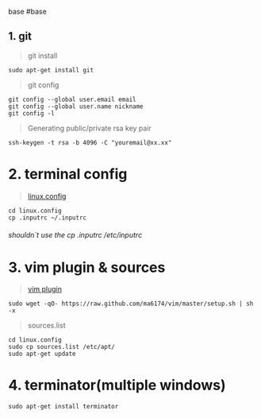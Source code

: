 base
#base

## 1. git
>git install
```
sudo apt-get install git
```
>git config
```
git config --global user.email email
git config --global user.name nickname
git config -l
```
>Generating public/private rsa key pair
```
ssh-keygen -t rsa -b 4096 -C "youremail@xx.xx"
```

# 2. terminal config
>[linux.config](https://github.com/wxcsdb88/linux.config)
```
cd linux.config
cp .inputrc ~/.inputrc
```
###### shouldn`t use the cp .inputrc /etc/inputrc

# 3. vim plugin & sources
>[vim plugin](https://github.com/ma6174/vim)
```
sudo wget -qO- https://raw.github.com/ma6174/vim/master/setup.sh | sh -x
```
>sources.list
```
cd linux.config
sudo cp sources.list /etc/apt/
sudo apt-get update
```

# 4. terminator(multiple windows)
```
sudo apt-get install terminator
```
